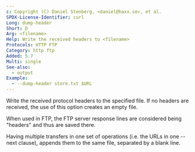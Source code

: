 ```yaml
---
c: Copyright (C) Daniel Stenberg, <daniel@haxx.se>, et al.
SPDX-License-Identifier: curl
Long: dump-header
Short: D
Arg: <filename>
Help: Write the received headers to <filename>
Protocols: HTTP FTP
Category: http ftp
Added: 5.7
Multi: single
See-also:
  - output
Example:
  - --dump-header store.txt $URL
---
```


Write the received protocol headers to the specified file. If no headers are
received, the use of this option creates an empty file.

When used in FTP, the FTP server response lines are considered being "headers"
and thus are saved there.

Having multiple transfers in one set of operations (i.e. the URLs in one
--next clause), appends them to the same file, separated by a blank line.
